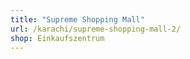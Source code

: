 ```yaml
---
title: "Supreme Shopping Mall"
url: /karachi/supreme-shopping-mall-2/
shop: Einkaufszentrum
---
```

